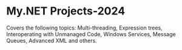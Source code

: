 # My.NET Projects-2024
Covers the following topics: Multi-threading, Expression trees, Interoperating with Unmanaged Code, Windows Services, Message Queues, Advanced XML and others.
